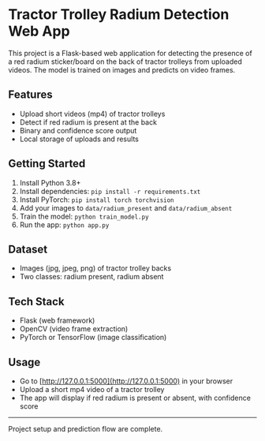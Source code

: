 # Tractor Trolley Radium Detection Web App

This project is a Flask-based web application for detecting the presence of a red radium sticker/board on the back of tractor trolleys from uploaded videos. The model is trained on images and predicts on video frames.

## Features
- Upload short videos (mp4) of tractor trolleys
- Detect if red radium is present at the back
- Binary and confidence score output
- Local storage of uploads and results

## Getting Started
1. Install Python 3.8+
2. Install dependencies: `pip install -r requirements.txt`
3. Install PyTorch: `pip install torch torchvision`
4. Add your images to `data/radium_present` and `data/radium_absent`
5. Train the model: `python train_model.py`
6. Run the app: `python app.py`

## Dataset
- Images (jpg, jpeg, png) of tractor trolley backs
- Two classes: radium present, radium absent

## Tech Stack
- Flask (web framework)
- OpenCV (video frame extraction)
- PyTorch or TensorFlow (image classification)

## Usage
- Go to [http://127.0.0.1:5000](http://127.0.0.1:5000) in your browser
- Upload a short mp4 video of a tractor trolley
- The app will display if red radium is present or absent, with confidence score

---
Project setup and prediction flow are complete.